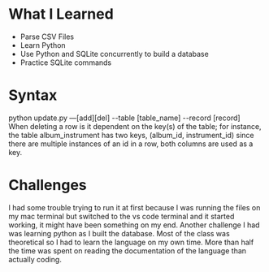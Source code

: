 # What I Learned
* Parse CSV Files
* Learn Python
* Use Python and SQLite concurrently to build a database
* Practice SQLite commands

# Syntax
python update.py —[add][del] --table [table_name] --record [record]  
When deleting a row is it dependent on the key(s) of the table; for instance,
the table album_instrument has two keys, (album_id, instrument_id)
since there are multiple instances of an id in a row, both columns
are used as a key.

# Challenges
I had some trouble trying to run it at first because I was running the files
on my mac terminal but switched to the vs code terminal and it started working,
it might have been something on my end. Another challenge I had was
learning python as I built the database. Most of the class was theoretical so
I had to learn the language on my own time. More than half the time was spent on
reading the documentation of the language than actually coding.

